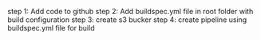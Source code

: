 step 1: Add code to github
step 2: Add buildspec.yml file in root folder with build configuration
step 3: create s3 bucker
step 4: create pipeline using buildspec.yml file for build
